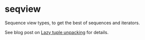 seqview
=======

Sequence view types, to get the best of sequences and iterators.

See blog post on [Lazy tuple unpacking][1] for details.

  [1]: http://stupidpythonideas.blogspot.com/2014/07/lazy-tuple-unpacking.html
